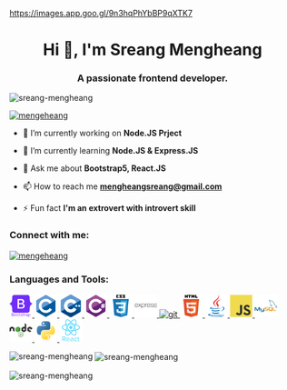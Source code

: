 https://images.app.goo.gl/9n3hqPhYbBP9qXTK7
<h1 align="center">Hi 👋, I'm Sreang Mengheang</h1>
<h3 align="center">A passionate frontend developer.</h3>

<p align="left"> <img src="https://komarev.com/ghpvc/?username=sreang-mengheang&label=Profile%20views&color=0e75b6&style=flat" alt="sreang-mengheang" /> </p>

<p align="left"> <a href="https://twitter.com/mengeheang" target="blank"><img src="https://img.shields.io/twitter/follow/mengeheang?logo=twitter&style=for-the-badge" alt="mengeheang" /></a> </p>

- 🔭 I’m currently working on **Node.JS Prject**

- 🌱 I’m currently learning **Node.JS & Express.JS**

- 💬 Ask me about **Bootstrap5, React.JS**

- 📫 How to reach me **mengheangsreang@gmail.com**

- ⚡ Fun fact **I'm an extrovert with introvert skill**

<h3 align="left">Connect with me:</h3>
<p align="left">
<a href="https://twitter.com/mengeheang" target="blank"><img align="center" src="https://raw.githubusercontent.com/rahuldkjain/github-profile-readme-generator/master/src/images/icons/Social/twitter.svg" alt="mengeheang" height="30" width="40" /></a>
</p>

<h3 align="left">Languages and Tools:</h3>
<p align="left"> <a href="https://getbootstrap.com" target="_blank" rel="noreferrer"> <img src="https://raw.githubusercontent.com/devicons/devicon/master/icons/bootstrap/bootstrap-plain-wordmark.svg" alt="bootstrap" width="40" height="40"/> </a> <a href="https://www.cprogramming.com/" target="_blank" rel="noreferrer"> <img src="https://raw.githubusercontent.com/devicons/devicon/master/icons/c/c-original.svg" alt="c" width="40" height="40"/> </a> <a href="https://www.w3schools.com/cpp/" target="_blank" rel="noreferrer"> <img src="https://raw.githubusercontent.com/devicons/devicon/master/icons/cplusplus/cplusplus-original.svg" alt="cplusplus" width="40" height="40"/> </a> <a href="https://www.w3schools.com/cs/" target="_blank" rel="noreferrer"> <img src="https://raw.githubusercontent.com/devicons/devicon/master/icons/csharp/csharp-original.svg" alt="csharp" width="40" height="40"/> </a> <a href="https://www.w3schools.com/css/" target="_blank" rel="noreferrer"> <img src="https://raw.githubusercontent.com/devicons/devicon/master/icons/css3/css3-original-wordmark.svg" alt="css3" width="40" height="40"/> </a> <a href="https://expressjs.com" target="_blank" rel="noreferrer"> <img src="https://raw.githubusercontent.com/devicons/devicon/master/icons/express/express-original-wordmark.svg" alt="express" width="40" height="40"/> </a> <a href="https://git-scm.com/" target="_blank" rel="noreferrer"> <img src="https://www.vectorlogo.zone/logos/git-scm/git-scm-icon.svg" alt="git" width="40" height="40"/> </a> <a href="https://www.w3.org/html/" target="_blank" rel="noreferrer"> <img src="https://raw.githubusercontent.com/devicons/devicon/master/icons/html5/html5-original-wordmark.svg" alt="html5" width="40" height="40"/> </a> <a href="https://www.java.com" target="_blank" rel="noreferrer"> <img src="https://raw.githubusercontent.com/devicons/devicon/master/icons/java/java-original.svg" alt="java" width="40" height="40"/> </a> <a href="https://developer.mozilla.org/en-US/docs/Web/JavaScript" target="_blank" rel="noreferrer"> <img src="https://raw.githubusercontent.com/devicons/devicon/master/icons/javascript/javascript-original.svg" alt="javascript" width="40" height="40"/> </a> <a href="https://www.mysql.com/" target="_blank" rel="noreferrer"> <img src="https://raw.githubusercontent.com/devicons/devicon/master/icons/mysql/mysql-original-wordmark.svg" alt="mysql" width="40" height="40"/> </a> <a href="https://nodejs.org" target="_blank" rel="noreferrer"> <img src="https://raw.githubusercontent.com/devicons/devicon/master/icons/nodejs/nodejs-original-wordmark.svg" alt="nodejs" width="40" height="40"/> </a> <a href="https://www.python.org" target="_blank" rel="noreferrer"> <img src="https://raw.githubusercontent.com/devicons/devicon/master/icons/python/python-original.svg" alt="python" width="40" height="40"/> </a> <a href="https://reactjs.org/" target="_blank" rel="noreferrer"> <img src="https://raw.githubusercontent.com/devicons/devicon/master/icons/react/react-original-wordmark.svg" alt="react" width="40" height="40"/> </a> </p>

<p><img align="left" src="https://github-readme-stats.vercel.app/api/top-langs?username=sreang-mengheang&show_icons=true&locale=en&layout=compact" alt="sreang-mengheang" /></p>

<p>&nbsp;<img align="center" src="https://github-readme-stats.vercel.app/api?username=sreang-mengheang&show_icons=true&locale=en" alt="sreang-mengheang" /></p>

<p><img align="center" src="https://github-readme-streak-stats.herokuapp.com/?user=sreang-mengheang&" alt="sreang-mengheang" /></p>
